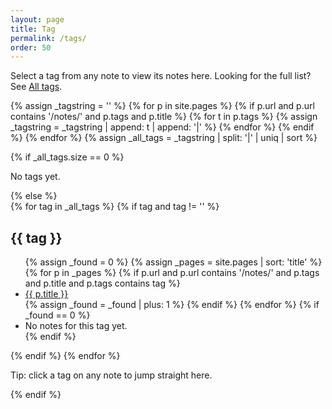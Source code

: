 ```yaml
---
layout: page
title: Tag
permalink: /tags/
order: 50
---
```


Select a tag from any note to view its notes here. Looking for the full list? See <a href="{{ '/tags/all/' | relative_url }}">All tags</a>.

{% assign _tagstring = '' %}
{% for p in site.pages %}
  {% if p.url and p.url contains '/notes/' and p.tags and p.title %}
    {% for t in p.tags %}
      {% assign _tagstring = _tagstring | append: t | append: '|' %}
    {% endfor %}
  {% endif %}
{% endfor %}
{% assign _all_tags = _tagstring | split: '|' | uniq | sort %}

{% if _all_tags.size == 0 %}
<p class="a-muted">No tags yet.</p>
{% else %}

<div id="tag-view-container">
  {% for tag in _all_tags %}
    {% if tag and tag != '' %}
    <section class="tag-section" id="tag-{{ tag | slugify }}-section">
      <h2 id="tag-{{ tag | slugify }}">{{ tag }}</h2>
      <ul>
        {% assign _found = 0 %}
        {% assign _pages = site.pages | sort: 'title' %}
        {% for p in _pages %}
          {% if p.url and p.url contains '/notes/' and p.tags and p.title and p.tags contains tag %}
            <li><a href="{{ p.url | relative_url }}">{{ p.title }}</a></li>
            {% assign _found = _found | plus: 1 %}
          {% endif %}
        {% endfor %}
        {% if _found == 0 %}
          <li><span class="a-muted">No notes for this tag yet.</span></li>
        {% endif %}
      </ul>
    </section>
    {% endif %}
  {% endfor %}
</div>

<p id="tag-hint" class="a-muted">Tip: click a tag on any note to jump straight here.</p>

{% endif %}
